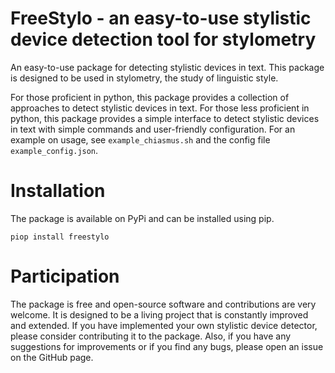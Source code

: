 # FreeStylo - an easy-to-use stylistic device detection tool for stylometry

An easy-to-use package for detecting stylistic devices in text. This package is designed to be used in stylometry, the study of linguistic style.

For those proficient in python, this package provides a collection of approaches to detect stylistic devices in text. For those less proficient in python, this package provides a simple interface to detect stylistic devices in text with simple commands and user-friendly configuration.
For an example on usage, see `example_chiasmus.sh` and the config file `example_config.json`.

# Installation
The package is available on PyPi and can be installed using pip.
```
piop install freestylo
```

# Participation
The package is free and open-source software and contributions are very welcome.
It is designed to be a living project that is constantly improved and extended.
If you have implemented your own stylistic device detector, please consider contributing it to the package.
Also, if you have any suggestions for improvements or if you find any bugs, please open an issue on the GitHub page.
